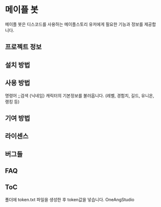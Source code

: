 # 메이플 봇
메이플 봇은 디스코드를 사용하는 메이플스토리 유저에게 필요한 기능과 정보를 제공합니다.

## 프로젝트 정보

## 설치 방법

## 사용 방법
명령어
;;검색 {닉네임}
캐릭터의 기본정보를 불러옵니다. (레벨, 경험치, 길드, 유니온, 랭킹 등)
## 기여 방법

## 라이센스

## 버그들

## FAQ

## ToC



폴더에 token.txt 파일을 생성한 후 token값을 넣습니다.
OneAngStudio
